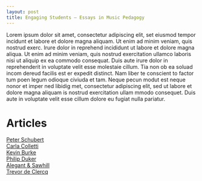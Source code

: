 ```yaml
---
layout: post
title: Engaging Students – Essays in Music Pedagogy
---
```



Lorem ipsum dolor sit amet, consectetur adipiscing elit, set eiusmod tempor incidunt et labore et dolore magna aliquam. Ut enim ad minim veniam, quis nostrud exerc. Irure dolor in reprehend incididunt ut labore et dolore magna aliqua. Ut enim ad minim veniam, quis nostrud exercitation ullamco laboris nisi ut aliquip ex ea commodo consequat. Duis aute irure dolor in reprehenderit in voluptate velit esse molestaie cillum. Tia non ob ea soluad incom dereud facilis est er expedit distinct. Nam liber te conscient to factor tum poen legum odioque civiuda et tam. Neque pecun modut est neque nonor et imper ned libidig met, consectetur adipiscing elit, sed ut labore et dolore magna aliquam is nostrud exercitation ullam mmodo consequet. Duis aute in voluptate velit esse cillum dolore eu fugiat nulla pariatur. 

# Articles #

[Peter Schubert][schubert]  
[Carla Colletti][colletti]  
[Kevin Burke][burke]  
[Philip Duker][duker]  
[Alegant & Sawhill](alegantSawhill.html)  
[Trevor de Clercq](deClercq.html)

[schubert]: schubert.html
[colletti]: colletti.html
[burke]: burke.html
[duker]: duker.html
